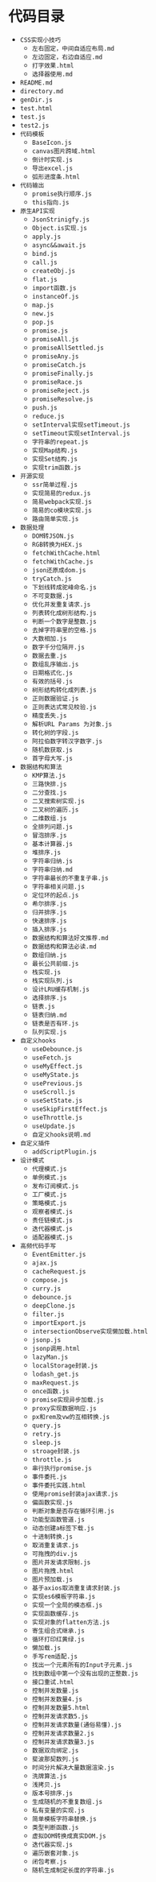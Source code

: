 # 代码目录

- `CSS实现小技巧`
  - `左右固定，中间自适应布局.md`
  - `左边固定，右边自适应.md`
  - `打字效果.html`
  - `选择器使用.md`
- `README.md`
- `directory.md`
- `genDir.js`
- `test.html`
- `test.js`
- `test2.js`
- `代码模板`
  - `BaseIcon.js`
  - `canvas图片跨域.html`
  - `倒计时实现.js`
  - `导出excel.js`
  - `弧形进度条.html`
- `代码输出`
  - `promise执行顺序.js`
  - `this指向.js`
- `原生API实现`
  - `JsonStrinigfy.js`
  - `Object.is实现.js`
  - `apply.js`
  - `async&&await.js`
  - `bind.js`
  - `call.js`
  - `createObj.js`
  - `flat.js`
  - `import函数.js`
  - `instanceOf.js`
  - `map.js`
  - `new.js`
  - `pop.js`
  - `promise.js`
  - `promiseAll.js`
  - `promiseAllSettled.js`
  - `promiseAny.js`
  - `promiseCatch.js`
  - `promiseFinally.js`
  - `promiseRace.js`
  - `promiseReject.js`
  - `promiseResolve.js`
  - `push.js`
  - `reduce.js`
  - `setInterval实现setTimeout.js`
  - `setTimeout实现setInterval.js`
  - `字符串的repeat.js`
  - `实现Map结构.js`
  - `实现Set结构.js`
  - `实现trim函数.js`
- `开源实现`
  - `ssr简单过程.js`
  - `实现简易的redux.js`
  - `简易webpack实现.js`
  - `简易的co模块实现.js`
  - `路由简单实现.js`
- `数据处理`
  - `DOM转JSON.js`
  - `RGB转换为HEX.js`
  - `fetchWithCache.html`
  - `fetchWithCache.js`
  - `json还原成dom.js`
  - `tryCatch.js`
  - `下划线转成驼峰命名.js`
  - `不可变数据.js`
  - `优化并发重复请求.js`
  - `列表转化成树形结构.js`
  - `判断一个数字是整数.js`
  - `去掉字符串里的空格.js`
  - `大数相加.js`
  - `数字千分位隔开.js`
  - `数据去重.js`
  - `数组乱序输出.js`
  - `日期格式化.js`
  - `有效的括号.js`
  - `树形结构转化成列表.js`
  - `正则数据验证.js`
  - `正则表达式常见校验.js`
  - `精度丢失.js`
  - `解析URL Params 为对象.js`
  - `转化树的字段.js`
  - `阿拉伯数字转汉字数字.js`
  - `随机数获取.js`
  - `首字母大写.js`
- `数据结构和算法`
  - `KMP算法.js`
  - `三路快排.js`
  - `二分查找.js`
  - `二叉搜索树实现.js`
  - `二叉树的遍历.js`
  - `二维数组.js`
  - `全排列问题.js`
  - `冒泡排序.js`
  - `基本计算器.js`
  - `堆排序.js`
  - `字符串归纳.js`
  - `字符串归纳.md`
  - `字符串最长的不重复子串.js`
  - `字符串相关问题.js`
  - `定位环的起点.js`
  - `希尔排序.js`
  - `归并排序.js`
  - `快速排序.js`
  - `插入排序.js`
  - `数据结构和算法好文推荐.md`
  - `数据结构和算法必读.md`
  - `数组归纳.js`
  - `最长公共前缀.js`
  - `栈实现.js`
  - `栈实现队列.js`
  - `设计LRU缓存机制.js`
  - `选择排序.js`
  - `链表.js`
  - `链表归纳.md`
  - `链表是否有环.js`
  - `队列实现.js`
- `自定义hooks`
  - `useDebounce.js`
  - `useFetch.js`
  - `useMyEffect.js`
  - `useMyState.js`
  - `usePrevious.js`
  - `useScroll.js`
  - `useSetState.js`
  - `useSkipFirstEffect.js`
  - `useThrottle.js`
  - `useUpdate.js`
  - `自定义hooks说明.md`
- `自定义插件`
  - `addScriptPlugin.js`
- `设计模式`
  - `代理模式.js`
  - `单例模式.js`
  - `发布订阅模式.js`
  - `工厂模式.js`
  - `策略模式.js`
  - `观察者模式.js`
  - `责任链模式.js`
  - `迭代器模式.js`
  - `适配器模式.js`
- `高频代码手写`
  - `EventEmitter.js`
  - `ajax.js`
  - `cacheRequest.js`
  - `compose.js`
  - `curry.js`
  - `debounce.js`
  - `deepClone.js`
  - `filter.js`
  - `importExport.js`
  - `intersectionObserve实现懒加载.html`
  - `jsonp.js`
  - `jsonp调用.html`
  - `lazyMan.js`
  - `localStorage封装.js`
  - `lodash_get.js`
  - `maxRequest.js`
  - `once函数.js`
  - `promise实现异步加载.js`
  - `proxy实现数据响应.js`
  - `px和rem及vw的互相转换.js`
  - `query.js`
  - `retry.js`
  - `sleep.js`
  - `stroage封装.js`
  - `throttle.js`
  - `串行执行promise.js`
  - `事件委托.js`
  - `事件委托实践.html`
  - `使用promise封装ajax请求.js`
  - `偏函数实现.js`
  - `判断对象是否存在循环引用.js`
  - `功能型函数管道.js`
  - `动态创建a标签下载.js`
  - `十进制转换.js`
  - `取消重复请求.js`
  - `可拖拽的div.js`
  - `图片并发请求限制.js`
  - `图片拖拽.html`
  - `图片预加载.js`
  - `基于axios取消重复请求封装.js`
  - `实现es6模板字符串.js`
  - `实现一个全局的模态框.js`
  - `实现函数缓存.js`
  - `实现对象的flatten方法.js`
  - `寄生组合式继承.js`
  - `循环打印红黄绿.js`
  - `懒加载.js`
  - `手写rem适配.js`
  - `找出一个元素所有的Input子元素.js`
  - `找到数组中第一个没有出现的正整数.js`
  - `接口重试.html`
  - `控制并发数量.js`
  - `控制并发数量4.js`
  - `控制并发数量5.html`
  - `控制并发请求数5.js`
  - `控制并发请求数量(通俗易懂).js`
  - `控制并发请求数量2.js`
  - `控制并发请求数量3.js`
  - `数据双向绑定.js`
  - `斐波那契数列.js`
  - `时间分片解决大量数据渲染.js`
  - `洗牌算法.js`
  - `浅拷贝.js`
  - `版本号排序.js`
  - `生成随机的不重复数组.js`
  - `私有变量的实现.js`
  - `简单模板字符串替换.js`
  - `类型判断函数.js`
  - `虚拟DOM转换成真实DOM.js`
  - `迭代器实现.js`
  - `遍历嵌套对象.js`
  - `闭包考察.js`
  - `随机生成制定长度的字符串.js`
